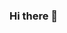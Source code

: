 ### Hi there 👋

<!--
**Abusayed603/Abusayed603** is a ✨ _special_ ✨ repository because its `README.md` (this file) appears on your GitHub profile.

Here are some ideas to get you started:

- 🔭 I’m currently working on ...
- 🌱 I’m currently learning ... Html, css,Javascript,jQuery
- 👯 I’m looking to collaborate on ...
- 🤔 I’m looking for help with ...Html,css,Javascript
- 💬 Ask me about ...html,css
- 📫 How to reach me: ...v abdalabusayed4@gmail.com
- 😄 Pronouns: ...joke
- ⚡ Fun fact: ... cofee <3
-->
